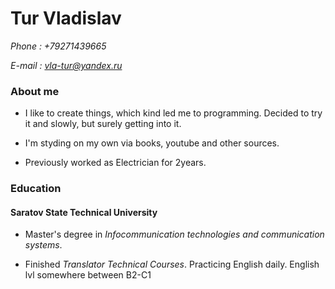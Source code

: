 # Tur Vladislav

*Phone : +79271439665*

*E-mail : vla-tur@yandex.ru*

### About me

* I like to create things, which kind led me to programming. Decided to try it and slowly, but surely getting into it.

* I'm styding on my own via books, youtube and other sources.

* Previously worked as Electrician for 2years.

### Education

#### Saratov State Technical University

* Master's degree in *Infocommunication technologies and communication systems*.

* Finished *Translator Technical Courses*. Practicing English daily. English lvl somewhere between B2-C1
